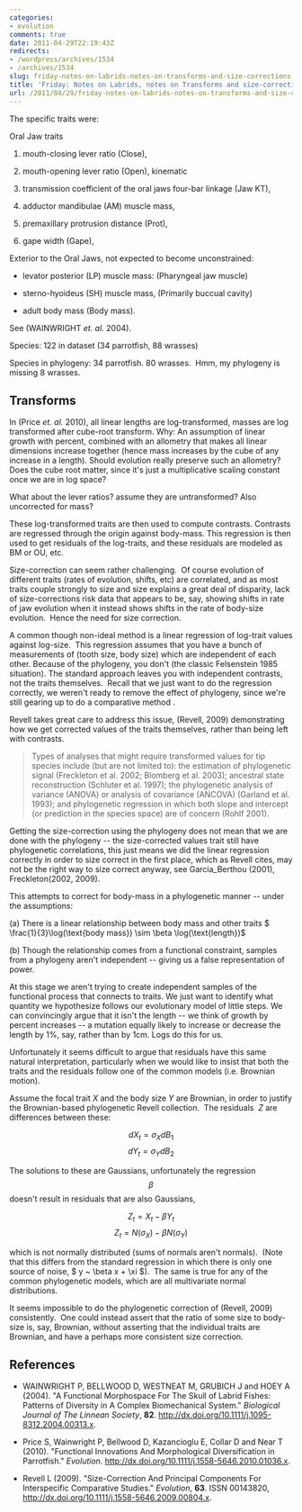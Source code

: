 ```yaml
---
categories:
- evolution
comments: true
date: 2011-04-29T22:19:43Z
redirects:
- /wordpress/archives/1534
- /archives/1534
slug: friday-notes-on-labrids-notes-on-transforms-and-size-corrections
title: 'Friday: Notes on Labrids, notes on Transforms and size-corrections'
url: /2011/04/29/friday-notes-on-labrids-notes-on-transforms-and-size-corrections/
---
```


The specific traits were:

Oral Jaw traits



	
  1. mouth-closing lever ratio (Close),

	
  2. mouth-opening lever ratio (Open), kinematic

	
  3. transmission coefficient of the oral jaws four-bar linkage (Jaw KT),

	
  4. adductor mandibulae (AM) muscle mass,

	
  5. premaxillary protrusion distance (Prot),

	
  6. gape width (Gape),


Exterior to the Oral Jaws, not expected to become unconstrained:

	
  * levator posterior (LP) muscle mass: (Pharyngeal jaw muscle)

	
  * sterno-hyoideus (SH) muscle mass, (Primarily buccual cavity)

	
  * adult body mass (Body mass).


See (WAINWRIGHT _et. al._ 2004).

Species: 122 in dataset (34 parrotfish, 88 wrasses)

Species in phylogeny: 34 parrotfish. 80 wrasses.  Hmm, my phylogeny is missing 8 wrasses.


## Transforms


In (Price _et. al._ 2010), all linear lengths are log-transformed, masses are log transformed after cube-root transform.  Why: An assumption of linear growth with percent, combined with an allometry that makes all linear dimensions increase together (hence mass increases by the cube of any increase in a length).  Should evolution really preserve such an allometry? Does the cube root matter, since it's just a multiplicative scaling constant once we are in log space?

What about the lever ratios?  assume they are untransformed?  Also uncorrected for mass?

These log-transformed traits are then used to compute contrasts.  Contrasts are regressed through the origin against body-mass. This regression is then used to get residuals of the log-traits, and these residuals are modeled as BM or OU, etc.

Size-correction can seem rather challenging.  Of course evolution of different traits (rates of evolution, shifts, etc) are correlated, and as most traits couple strongly to size and size explains a great deal of disparity, lack of size-corrections risk data that appears to be, say, showing shifts in rate of jaw evolution when it instead shows shifts in the rate of body-size evolution.  Hence the need for size correction.

A common though non-ideal method is a linear regression of log-trait values against log-size.  This regression assumes that you have a bunch of measurements of (tooth size, body size) which are independent of each other.  Because of the phylogeny, you don't (the classic Felsenstein 1985 situation).  The standard approach leaves you with independent contrasts, not the traits themselves.  Recall that we just want to do the regression correctly, we weren't ready to remove the effect of phylogeny, since we're still gearing up to do a comparative method .

Revell takes great care to address this issue, (Revell, 2009) demonstrating how we get corrected values of the traits themselves, rather than being left with contrasts.


> Types of analyses that might require transformed values for tip species include (but are not limited to): the estimation of phylogenetic signal (Freckleton et al. 2002; Blomberg et al. 2003); ancestral state reconstruction (Schluter et al. 1997); the phylogenetic analysis of variance (ANOVA) or analysis of covariance (ANCOVA) (Garland et al. 1993); and phylogenetic regression in which both slope and intercept (or prediction in the species space) are of concern (Rohlf 2001).


Getting the size-correction using the phylogeny does not mean that we are done with the phylogeny -- the size-corrected values trait still have phylogenetic correlations, this just means we did the linear regression correctly in order to size correct in the first place, which as Revell cites, may not be the right way to size correct anyway, see Garcia_Berthou (2001), Freckleton(2002, 2009).

This attempts to correct for body-mass in a phylogenetic manner -- under the assumptions:

(a) There is a linear relationship between body mass and other traits $ \frac{1}{3}\log(\text{body mass}) \sim \beta \log(\text{length})$

(b) Though the relationship comes from a functional constraint, samples from a phylogeny aren't independent -- giving us a false representation of power.

At this stage we aren't trying to create independent samples of the functional process that connects to traits.  We just want to identify what quantity we hypothesize follows our evolutionary model of little steps.  We can convincingly argue that it isn't the length -- we think of growth by percent increases -- a mutation equally likely to increase or decrease the length by 1%, say, rather than by 1cm.  Logs do this for us.

Unfortunately it seems difficult to argue that residuals have this same natural interpretation, particularly when we would like to insist that both the traits and the residuals follow one of the common models (i.e. Brownian motion).

Assume the focal trait _X_ and the body size _Y_ are Brownian, in order to justify the Brownian-based phylogenetic Revell collection.  The residuals  _Z_ are differences between these:

$$ dX_t = \sigma_{X} dB_{1} $$
$$ dY_t = \sigma_{Y} dB_{2} $$

The solutions to these are Gaussians, unfortunately the regression $$\beta$$ doesn't result in residuals that are also Gaussians,

$$ Z_t = X_t - \beta Y_t $$
$$ Z_t = N(\sigma_X) - \beta N(\sigma_Y) $$

which is not normally distributed (sums of normals aren't normals).  (Note that this differs from the standard regression in which there is only one source of noise, $ y ~ \beta x + \xi $).  The same is true for any of the common phylogenetic models, which are all multivariate normal distributions.

It seems impossible to do the phylogenetic correction of (Revell, 2009) consistently.  One could instead assert that the ratio of some size to body-size is, say, Brownian, without asserting that the individual traits are Brownian, and have a perhaps more consistent size correction.


## References


- WAINWRIGHT P, BELLWOOD D, WESTNEAT M, GRUBICH J and HOEY A (2004).
"A Functional Morphospace For The Skull of Labrid Fishes: Patterns of Diversity in A Complex Biomechanical System."
*Biological Journal of The Linnean Society*, **82**.
<a href="http://dx.doi.org/10.1111/j.1095-8312.2004.00313.x">http://dx.doi.org/10.1111/j.1095-8312.2004.00313.x</a>.

- Price S, Wainwright P, Bellwood D, Kazancioglu E, Collar D and Near T (2010).
"Functional Innovations And Morphological Diversification in Parrotfish."
*Evolution*.
<a href="http://dx.doi.org/10.1111/j.1558-5646.2010.01036.x">http://dx.doi.org/10.1111/j.1558-5646.2010.01036.x</a>.

- Revell L (2009).
"Size-Correction And Principal Components For Interspecific Comparative Studies."
*Evolution*, **63**.
ISSN 00143820, <a href="http://dx.doi.org/10.1111/j.1558-5646.2009.00804.x">http://dx.doi.org/10.1111/j.1558-5646.2009.00804.x</a>.
